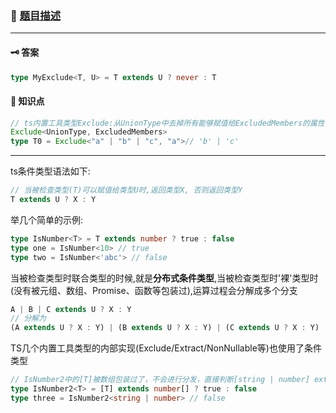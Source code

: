 ### 🔗 [题目描述](https://github.com/type-challenges/type-challenges/blob/main/questions/00043-easy-exclude/README.zh-CN.md)
---
#### 🗝 答案
```ts
type MyExclude<T, U> = T extends U ? never : T
```
#### 📑 知识点
```ts
// ts内置工具类型Exclude:从UnionType中去掉所有能够赋值给ExcludedMembers的属性，然后剩下的属性构成一个新的类型
Exclude<UnionType, ExcludedMembers>
type T0 = Exclude<"a" | "b" | "c", "a">// 'b' | 'c'
```
---
ts条件类型语法如下:
```ts
// 当被检查类型(T)可以赋值给类型U时,返回类型X, 否则返回类型Y
T extends U ? X : Y
```
举几个简单的示例:
```ts
type IsNumber<T> = T extends number ? true : false
type one = IsNumber<10> // true
type two = IsNumber<'abc'> // false
```
当被检查类型时联合类型的时候,就是**分布式条件类型**,当被检查类型时'裸'类型时(没有被元组、数组、Promise、函数等包装过),运算过程会分解成多个分支
```ts
A | B | C extends U ? X : Y
// 分解为
(A extends U ? X : Y) | (B extends U ? X : Y) | (C extends U ? X : Y) 
```
TS几个内置工具类型的内部实现(Exclude/Extract/NonNullable等)也使用了条件类型
```ts
// IsNumber2中的[T]被数组包装过了，不会进行分发，直接判断[string | number] extends number[], 得到了false
type IsNumber2<T> = [T] extends number[] ? true : false
type three = IsNumber2<string | number> // false
```